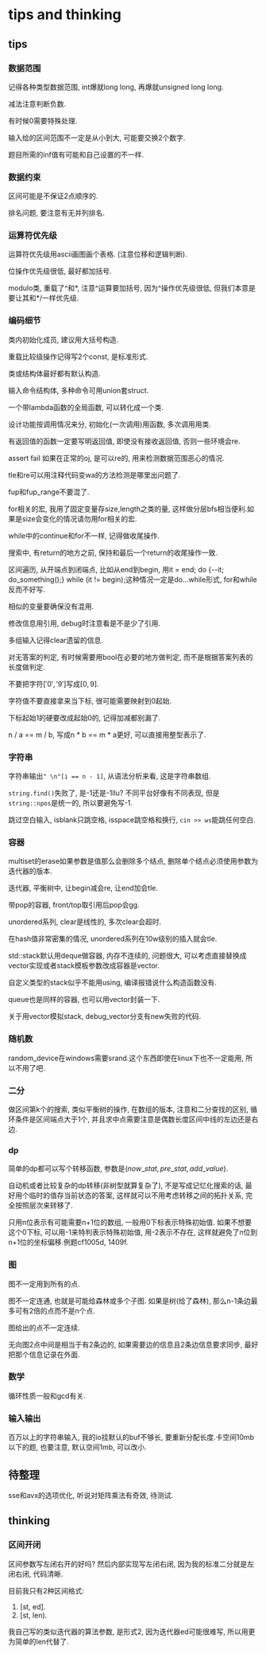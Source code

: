 # tips and thinking

## tips

### 数据范围

记得各种类型数据范围, int爆就long long, 再爆就unsigned long long.

减法注意判断负数.

有时候0需要特殊处理.

输入给的区间范围不一定是从小到大, 可能要交换2个数字.

题目所需的inf值有可能和自己设置的不一样.

### 数据约束

区间可能是不保证2点顺序的.

排名问题, 要注意有无并列排名.

### 运算符优先级

运算符优先级用ascii画图画个表格. (注意位移和逻辑判断).

位操作优先级很低, 最好都加括号.

modulo类, 重载了^和\*, 注意^运算要加括号, 因为^操作优先级很低, 但我们本意是要让其和\*/一样优先级.

### 编码细节

类内初始化成员, 建议用大括号构造.

重载比较级操作记得写2个const, 是标准形式.

类或结构体最好都有默认构造.

输入命令结构体, 多种命令可用union套struct.

一个带lambda函数的全局函数, 可以转化成一个类.

设计功能按调用情况来分, 初始化(一次调用)用函数, 多次调用用类.

有返回值的函数一定要写明返回值, 即使没有接收返回值, 否则一些环境会re.

assert fail 如果在正常的oj, 是可以re的, 用来检测数据范围恶心的情况.

tle和re可以用注释代码变wa的方法检测是哪里出问题了.

fup和fup_range不要混了.

for相关的宏, 我用了固定变量存size,length之类的量, 这样做分层bfs相当便利.如果是size会变化的情况请勿用for相关的宏.

while中的continue和for不一样, 记得做收尾操作.

搜索中, 有return的地方之前, 保持和最后一个return的收尾操作一致.

区间遍历, 从开端点到闭端点, 比如从end到begin, 用it = end; do {--it; do_something();} while (it != begin);这种情况一定是do...while形式, for和while反而不好写.

相似的变量要确保没有混用.

修改信息用引用, debug时注意看是不是少了引用.

多组输入记得clear遗留的信息.

对无答案的判定, 有时候需要用bool在必要的地方做判定, 而不是根据答案列表的长度做判定.

不要把字符$['0', '9']$写成$[0, 9]$.

字符值不要直接拿来当下标, 很可能需要映射到0起始.

下标起始1的硬要改成起始0的, 记得加减都别漏了.

n / a == m / b, 写成n \* b == m \* a更好, 可以直接用整型表示了.

### 字符串

字符串输出`" \n"[i == n - 1]`, 从语法分析来看, 这是字符串数组.

`string.find()`失败了, 是-1还是-1llu? 不同平台好像有不同表现, 但是`string::npos`是统一的, 所以要避免写-1.

跳过空白输入, isblank只跳空格, isspace跳空格和换行, `cin >> ws`能跳任何空白.

### 容器

multiset的erase如果参数是值那么会删除多个结点, 删除单个结点必须使用参数为迭代器的版本.

迭代器, 平衡树中, 让begin减会re, 让end加会tle.

带pop的容器, front/top取引用后pop会gg.

unordered系列, clear是线性的, 多次clear会超时.

在hash值非常密集的情况, unordered系列在10w级别的插入就会tle.

std::stack默认用deque做容器, 内存不连续的, 问题很大, 可以考虑直接替换成vector实现或者stack模板参数改成容器是vector.

自定义类型的stack似乎不能用using, 编译报错说什么构造函数没有.

queue也是同样的容器, 也可以用vector封装一下.

关于用vector模拟stack, debug_vector分支有new失败的代码.

### 随机数

random_device在windows需要srand.这个东西即使在linux下也不一定能用, 所以不用了吧.

### 二分

做区间第k个的搜索, 类似平衡树的操作, 在数组的版本, 注意和二分查找的区别, 循环条件是区间端点大于1个, 并且求中点需要注意是偶数长度区间中线的左边还是右边.

### dp

简单的dp都可以写个转移函数, 参数是$(now\_stat, pre\_stat, add\_value)$.

自动机或者比较复杂的dp转移(非树型就算复杂了), 不是写成记忆化搜索的话, 最好用个临时的值存当前状态的答案, 这样就可以不用考虑转移之间的拓扑关系, 完全按照层次来转移了.

只用n位表示有可能需要n+1位的数组, 一般用0下标表示特殊初始值. 如果不想要这个0下标, 可以用-1来特判表示特殊初始值, 用-2表示不存在, 这样就避免了n位到n+1位的坐标偏移.例题cf1005d, 1409f.

### 图

图不一定用到所有的点.

图不一定连通, 也就是可能给森林或多个子图. 如果是树(给了森林), 那么n-1条边最多可有2倍的点而不是n个点.

图给出的点不一定连续.

无向图2点中间是相当于有2条边的, 如果需要边的信息且2条边信息要求同步, 最好把那个信息记录在外面.

### 数学

循环性质一般和gcd有关.

### 输入输出

百万以上的字符串输入, 我的io挂默认的buf不够长, 要重新分配长度.卡空间10mb以下的题, 也要注意, 默认空间1mb, 可以改小.

## 待整理

sse和avx的选项优化, 听说对矩阵乘法有奇效, 待测试.

## thinking

### 区间开闭

区间参数写左闭右开的好吗? 然后内部实现写左闭右闭, 因为我的标准二分就是左闭右闭, 代码清晰.

目前我只有2种区间格式:

1. [st, ed].
2. [st, len).

我自己写的类似迭代器的算法参数, 是形式2, 因为迭代器ed可能很难写, 所以用更为简单的len代替了.